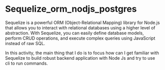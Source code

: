 # Sequelize_orm_nodjs_postgres

Sequelize is a powerful ORM (Object-Relational Mapping) library for Node.js that allows you to interact with relational databases using a higher level of abstraction. With Sequelize, you can easily define database models, perform CRUD operations, and execute complex queries using JavaScript instead of raw SQL.

In this activity, the main thing that I do is to focus how can I get familiar with Sequelize to build robust backend application with Node Js and try to use cli to run commands.

